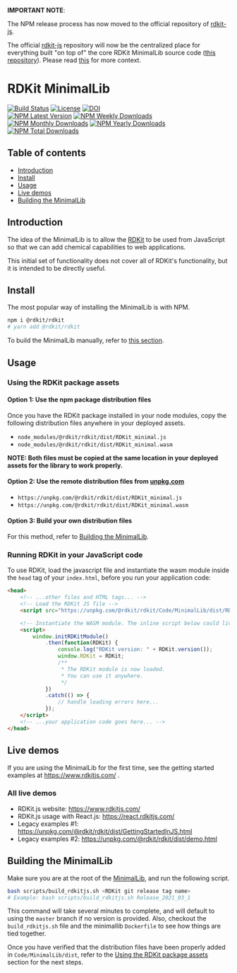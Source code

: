 **IMPORTANT NOTE**:

The NPM release process has now moved to the official repository of [rdkit-js](https://github.com/rdkit/rdkit-js).  

The official [rdkit-js](https://github.com/rdkit/rdkit-js) repository will now be the centralized place for everything built "on top of" the core RDKit MinimalLib source code ([this repository](https://github.com/rdkit/rdkit/tree/master/Code/MinimalLib)). Please read [this](https://github.com/rdkit/rdkit-js#introduction) for more context.

# RDKit MinimalLib <!-- omit in toc -->

[![Build Status](https://dev.azure.com/rdkit-js/rdkit-js/_apis/build/status/rdkit.rdkit-js?branchName=master)](https://dev.azure.com/rdkit-js/rdkit-js/_build/latest?definitionId=1&branchName=master)
[![License](https://img.shields.io/github/license/rdkit/rdkit)](https://github.com/rdkit/rdkit-js/blob/master/LICENSE)
[![DOI](https://zenodo.org/badge/10009991.svg)](https://zenodo.org/badge/latestdoi/10009991)  
[![NPM Latest Version](https://img.shields.io/npm/v/@rdkit/rdkit)](https://www.npmjs.com/package/@rdkit/rdkit)
[![NPM Weekly Downloads](https://img.shields.io/npm/dw/@rdkit/rdkit)](https://www.npmjs.com/package/@rdkit/rdkit)
[![NPM Monthly Downloads](https://img.shields.io/npm/dm/@rdkit/rdkit)](https://www.npmjs.com/package/@rdkit/rdkit)
[![NPM Yearly Downloads](https://img.shields.io/npm/dy/@rdkit/rdkit)](https://www.npmjs.com/package/@rdkit/rdkit)
[![NPM Total Downloads](https://img.shields.io/npm/dt/@rdkit/rdkit?label=total%20downloads)](https://www.npmjs.com/package/@rdkit/rdkit)

## Table of contents <!-- omit in toc -->

- [Introduction](#introduction)
- [Install](#install)
- [Usage](#usage)
- [Live demos](#live-demos)
- [Building the MinimalLib](#building-the-minimallib)

## Introduction

The idea of the MinimalLib is to allow the [RDKit](https://github.com/rdkit/rdkit) to be used from JavaScript so that we can add chemical capabilities to web applications.  

This initial set of functionality does not cover all of RDKit's functionality, but it is intended to be directly useful.

## Install

The most popular way of installing the MinimalLib is with NPM.

```bash
npm i @rdkit/rdkit
# yarn add @rdkit/rdkit
```  

To build the MinimalLib manually, refer to [this section](#building-the-minimallib).

## Usage  

### Using the RDKit package assets

#### Option 1: Use the npm package distribution files

Once you have the RDKit package installed in your node modules, copy the following distribution files anywhere in your deployed assets.

- `node_modules/@rdkit/rdkit/dist/RDKit_minimal.js`
- `node_modules/@rdkit/rdkit/dist/RDKit_minimal.wasm`

**NOTE: Both files must be copied at the same location in your deployed assets for the library to work properly.**

#### Option 2: Use the remote distribution files from [unpkg.com](https://unpkg.com/)

- `https://unpkg.com/@rdkit/rdkit/dist/RDKit_minimal.js`
- `https://unpkg.com/@rdkit/rdkit/dist/RDKit_minimal.wasm`

#### Option 3: Build your own distribution files

For this method, refer to [Building the MinimalLib](#building-the-minimallib).

### Running RDKit in your JavaScript code

To use RDKit, load the javascript file and instantiate the wasm module inside the `head` tag of your `index.html`, before you run your application code:

```html
<head>
    <!-- ...other files and HTML tags... -->
    <!-- Load the RDKit JS file -->
    <script src="https://unpkg.com/@rdkit/rdkit/Code/MinimalLib/dist/RDKit_minimal.js"></script>

    <!-- Instantiate the WASM module. The inline script below could live elsewhere inside your application code. -->
    <script>
        window.initRDKitModule()
            .then(function(RDKit) {
                console.log("RDKit version: " + RDKit.version());
                window.RDKit = RDKit;
                /**
                 * The RDKit module is now loaded.
                 * You can use it anywhere.
                 */
            })
            .catch(() => {
                // handle loading errors here...
            });
    </script>
    <!-- ...your application code goes here... -->
</head>

```

## Live demos

If you are using the MinimalLib for the first time, see the getting started examples at https://www.rdkitjs.com/ .

### All live demos

- RDKit.js website: https://www.rdkitjs.com/
- RDKit.js usage with React.js: https://react.rdkitjs.com/
- Legacy examples #1: https://unpkg.com/@rdkit/rdkit/dist/GettingStartedInJS.html
- Legacy examples #2: https://unpkg.com/@rdkit/rdkit/dist/demo.html

## Building the MinimalLib

Make sure you are at the root of the [MinimalLib](https://github.com/rdkit/rdkit/tree/master/Code/MinimalLib), and run the following script.

```bash
bash scripts/build_rdkitjs.sh <RDKit git release tag name>
# Example: bash scripts/build_rdkitjs.sh Release_2021_03_1
```

This command will take several minutes to complete, and will default to using the `master` branch if no version is provided. Also, checkout the `build_rdkitjs.sh` file and the minimallib `Dockerfile` to see how things are tied together.

Once you have verified that the distribution files have been properly added in `Code/MinimalLib/dist`, refer to the [Using the RDKit package assets](#using-the-rdkit-package-assets) section for the next steps.

